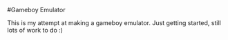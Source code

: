 #Gameboy Emulator

This is my attempt at making a gameboy emulator. Just getting started, still lots of work to do :)